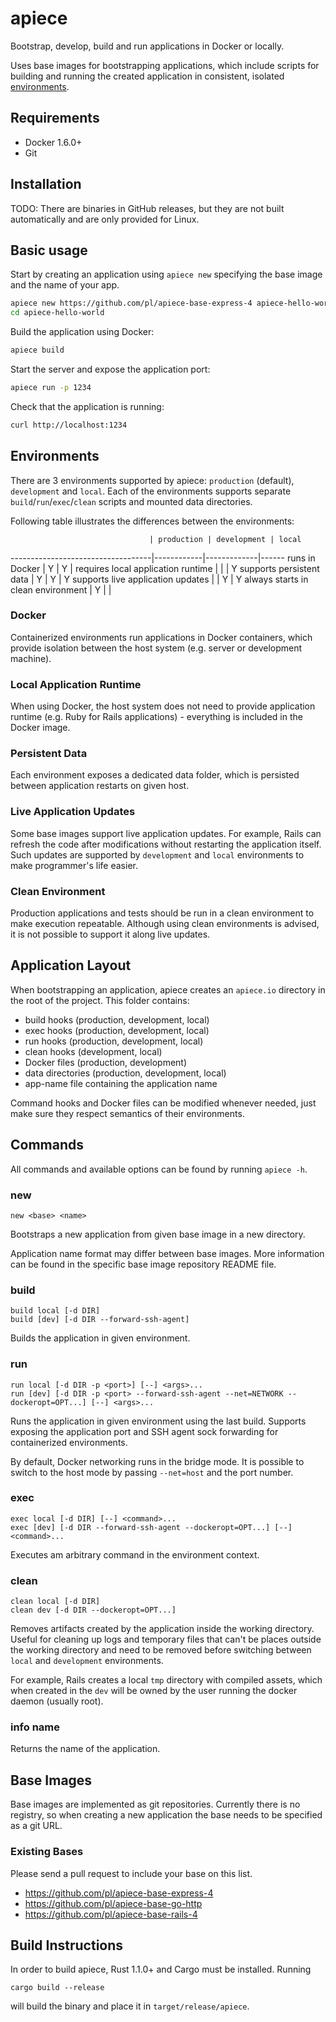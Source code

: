 # apiece

Bootstrap, develop, build and run applications in Docker or locally.

Uses base images for bootstrapping applications, which include scripts for
building and running the created application in consistent, isolated
[environments](#environments).

## Requirements

* Docker 1.6.0+
* Git

## Installation

TODO: There are binaries in GitHub releases, but they are not built
automatically and are only provided for Linux.

## Basic usage

Start by creating an application using `apiece new` specifying the base image
and the name of your app.

```bash
apiece new https://github.com/pl/apiece-base-express-4 apiece-hello-world
cd apiece-hello-world
```

Build the application using Docker:

```bash
apiece build
```

Start the server and expose the application port:
```bash
apiece run -p 1234
```

Check that the application is running:
```bash
curl http://localhost:1234
```

## Environments

There are 3 environments supported by apiece: `production` (default),
`development` and `local`. Each of the environments supports separate
`build`/`run`/`exec`/`clean` scripts and mounted data directories.

Following table illustrates the differences between the environments:

                                   | production | development | local
-----------------------------------|------------|-------------|------
runs in Docker                     | Y          | Y           |
requires local application runtime |            |             | Y
supports persistent data           | Y          | Y           | Y
supports live application updates  |            | Y           | Y
always starts in clean environment | Y          |             |

### Docker

Containerized environments run applications in Docker containers, which provide
isolation between the host system (e.g. server or development machine).

### Local Application Runtime

When using Docker, the host system does not need to provide application runtime
(e.g. Ruby for Rails applications) - everything is included in the Docker image.

### Persistent Data

Each environment exposes a dedicated data folder, which is persisted between
application restarts on given host.

### Live Application Updates

Some base images support live application updates. For example, Rails can
refresh the code after modifications without restarting the application itself.
Such updates are supported by `development` and `local` environments to make
programmer's life easier.

### Clean Environment

Production applications and tests should be run in a clean environment to make
execution repeatable. Although using clean environments is advised, it is not
possible to support it along live updates.

## Application Layout

When bootstrapping an application, apiece creates an `apiece.io` directory
in the root of the project. This folder contains:

* build hooks (production, development, local)
* exec hooks (production, development, local)
* run hooks (production, development, local)
* clean hooks (development, local)
* Docker files (production, development)
* data directories (production, development, local)
* app-name file containing the application name

Command hooks and Docker files can be modified whenever needed, just make sure
they respect semantics of their environments.

## Commands

All commands and available options can be found by running `apiece -h`.

### new

```
new <base> <name>
```

Bootstraps a new application from given base image in a new directory.

Application name format may differ between base images. More information can be
found in the specific base image repository README file.

### build

```
build local [-d DIR]
build [dev] [-d DIR --forward-ssh-agent]
```

Builds the application in given environment.

### run

```
run local [-d DIR -p <port>] [--] <args>...
run [dev] [-d DIR -p <port> --forward-ssh-agent --net=NETWORK --dockeropt=OPT...] [--] <args>...
```

Runs the application in given environment using the last build. Supports
exposing the application port and SSH agent sock forwarding for containerized
environments.

By default, Docker networking runs in the bridge mode. It is possible to switch
to the host mode by passing `--net=host` and the port number.

### exec

```
exec local [-d DIR] [--] <command>...
exec [dev] [-d DIR --forward-ssh-agent --dockeropt=OPT...] [--] <command>...
```

Executes am arbitrary command in the environment context.

### clean

```
clean local [-d DIR]
clean dev [-d DIR --dockeropt=OPT...]
```

Removes artifacts created by the application inside the working directory.
Useful for cleaning up logs and temporary files that can't be places outside the
working directory and need to be removed before switching between `local` and
`development` environments.

For example, Rails creates a local `tmp` directory with compiled assets, which
when created in the `dev` will be owned by the user running the docker daemon
(usually root).

### info name

Returns the name of the application.

## Base Images

Base images are implemented as git repositories. Currently there is no registry,
so when creating a new application the base needs to be specified as a git URL.

### Existing Bases

Please send a pull request to include your base on this list.

* https://github.com/pl/apiece-base-express-4
* https://github.com/pl/apiece-base-go-http
* https://github.com/pl/apiece-base-rails-4

## Build Instructions

In order to build apiece, Rust 1.1.0+ and Cargo must be installed. Running

```
cargo build --release
```

will build the binary and place it in `target/release/apiece`.
